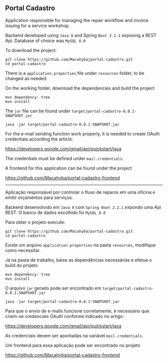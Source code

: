 ## Portal Cadastro

Application responsible for managing the repair workflow and invoice issuing for a service workshop.  

Backend developed using `Java 8` and Spring `Boot 2.2.1` exposing a REST Api. Database of choice was `MySQL 8.0`

To download the project:

```
git clone https://github.com/Macahyba/portal-cadastro.git
cd portal-cadastro
```

There is a `application.properties` file under `resources` folder, to be changed as needed.

On the working folder, download the dependencies and build the project

```
mvn dependency: tree
mvn install
```

The `jar` file can be found under `target/portal-cadastro-0.0.1-SNAPSHOT.jar`

```
java -jar target/portal-cadastro-0.0.1-SNAPSHOT.jar
```

For the e-mail sending function work properly, it is needed to create OAuth credentials according the article:

https://developers.google.com/gmail/api/quickstart/java

The credentials must be defined under `mail.credentials`.

A frontend for this application can be found under the project

https://github.com/Macahyba/portal-cadastro-frontend

-----------------------------------------------------------------------------

Aplicação responsável por controlar o fluxo de reparos em uma oficina e emitir orçamentos para serviços.

Backend desenvolvido em `Java 8` com `Spring Boot 2.2.1` expondo uma Api REST. O banco de dados escolhido foi `MySQL 8.0`

Para obter o projeto execute:

```
git clone https://github.com/Macahyba/portal-cadastro.git
cd portal-cadastro
```

Existe um arquivo `application.properties` na pasta `resources`, modifique como necessitar. 


Já na pasta de trabalho, baixe as dependências necessárias e efetue o build do projeto

```
mvn dependency: tree
mvn install
```

O arquivo `jar` gerado pode ser encontrado em `target/portal-cadastro-0.0.1-SNAPSHOT.jar`

```
java -jar target/portal-cadastro-0.0.1-SNAPSHOT.jar
```

Para que o envio de e-mails funcione corretamente, é necessário que criem-se credenciais OAuth conforme indicado no artigo:

https://developers.google.com/gmail/api/quickstart/java

As credenciais devem ser apontadas na variável `mail.credentials`.

Um frontend para essa aplicação pode ser encontrado no projeto

https://github.com/Macahyba/portal-cadastro-frontend
